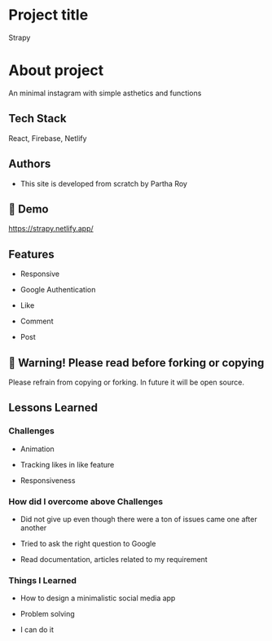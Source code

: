 
# Project title

Strapy

# About project 

An minimal instagram with simple asthetics and functions


## Tech Stack

React, Firebase, Netlify



## Authors

- This site is developed from scratch by Partha Roy


## 🔗 Demo

https://strapy.netlify.app/


## Features

- Responsive

- Google Authentication

- Like 

- Comment

- Post


## 🚨 Warning! Please read before forking or copying

Please refrain from copying or forking. In future it will be open source.

## Lessons Learned

### Challenges

- Animation

- Tracking likes in like feature

- Responsiveness

### How did I overcome above Challenges

- Did not give up even though there were a ton of issues came one after another

- Tried to ask the right question to Google

- Read documentation, articles related to my requirement

### Things I Learned

- How to design a minimalistic social media app

- Problem solving

- I can do it 
